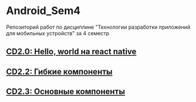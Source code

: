 # Android_Sem4
Репозиторий работ по дисциплине "Технологии разработки приложений для мобильных устройств" за 4 семестр
## [CD2.0: Hello, world на react native](https://github.com/Kompanion8/Android_Sem4/tree/main/Sukholozov_1)
## [CD2.2: Гибкие компоненты](https://github.com/Kompanion8/Android_Sem4/tree/main/Sukholozov_3)
## [CD2.3: Основные компоненты]()
